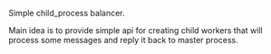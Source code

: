 Simple child_process balancer.

Main idea is to provide simple api for creating child workers that will process some messages and reply it back to master process.
